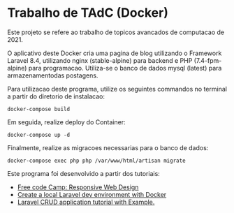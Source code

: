 # Trabalho de TAdC (Docker)
<p>Este projeto se refere ao trabalho de topicos avancados de computacao de 2021.</p>
<p>O aplicativo deste Docker cria uma pagina de blog utilizando o Framework Laravel 8.4, utilizando 
nginx (stable-alpine) para backend e PHP (7.4-fpm-alpine) para programacao. Utiliza-se o banco de dados mysql (latest) para armazenamentodas postagens.</p>
<p>Para utilizacao deste programa, utilize os seguintes commandos no terminal a partir do diretorio de instalacao:</p>
<code>docker-compose build</code>
<p>Em seguida, realize deploy do Container:</p>
<code>docker-compose up -d</code>
<p>Finalmente, realize as migracoes necessarias para o banco de dados:</p>
<code>docker-compose exec php php /var/www/html/artisan migrate</code>
<p>Este programa foi desenvolvido a partir dos tutoriais:</p>
<ul>
    <li>
        <a href="https://www.freecodecamp.org/learn/responsive-web-design/responsive-web-design-projects/" target="_blank">Free code Camp: Responsive Web Design</a>
    </li>
    <li>
        <a href="https://youtu.be/5N6gTVCG_rw" target="_blank">Create a local Laravel dev environment with Docker</a>
    </li>
    <li>
        <a href="https://www.laravelcode.com/post/laravel-8-crud-application-tutorial-with-example" target="_blank">Laravel CRUD application tutorial with Example.</a>
    </li>
</ul>